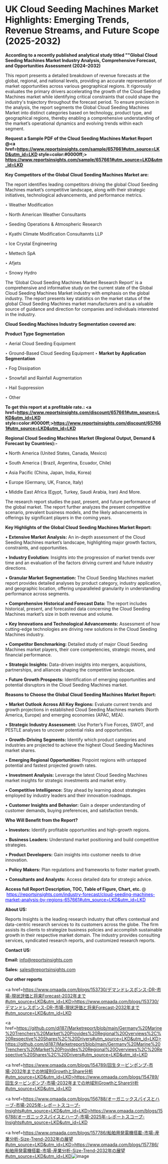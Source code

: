 # UK Cloud Seeding Machines Market Highlights: Emerging Trends, Revenue Streams, and Future Scope (2025-2032)

<strong>According to a recently published analytical study titled ""Global Cloud Seeding Machines Market Industry Analysis, Comprehensive Forecast, and Opportunities Assessment (2024–2032)</strong>

This report presents a detailed breakdown of revenue forecasts at the global, regional, and national levels, providing an accurate representation of market opportunities across various geographical regions. It rigorously evaluates the primary drivers accelerating the growth of the Cloud Seeding Machines market while identifying critical constraints that could shape the industry's trajectory throughout the forecast period. To ensure precision in the analysis, the report segments the Global Cloud Seeding Machines Market into distinct categories based on technology, product type, and geographical regions, thereby enabling a comprehensive understanding of the market’s operational dynamics and evolving trends within each segment.

<strong>Request a Sample PDF of the Cloud Seeding Machines Market Report </strong><strong>@<a href=https://www.reportsinsights.com/sample/657661#utm_source=LKD&utm_id=LKD style=color:#0000ff;> https://www.reportsinsights.com/sample/657661#utm_source=LKD&utm_id=LKD</a></strong></font>

<strong>Key Competitors of the Global Cloud Seeding Machines Market are:</strong>

The report identifies leading competitors driving the global Cloud Seeding Machines market’s competitive landscape, along with their strategic initiatives, technological advancements, and performance metrics.

‣ Weather Modification

‣ North American Weather Consultants

‣ Seeding Operations & Atmospheric Research

‣ Kyathi Climate Modification Consultannts LLP

‣ Ice Crystal Engineering

‣ Mettech SpA

‣ Afjets

‣ Snowy Hydro

The ‘Global Cloud Seeding Machines Market Research Report’ is a comprehensive and informative study on the current state of the Global Cloud Seeding Machines Market industry with emphasis on the global industry. The report presents key statistics on the market status of the global Cloud Seeding Machines market manufacturers and is a valuable source of guidance and direction for companies and individuals interested in the industry.

<strong>Cloud Seeding Machines Industry Segmentation covered are:</strong>

<strong>Product Type Segmentation</strong>

‣ Aerial Cloud Seeding Equipment

‣ Ground-Based Cloud Seeding Equipment
‣ 
<strong>Market by Application Segmentation</strong>

‣ Fog Dissipation

‣ Snowfall and Rainfall Augmentation

‣ Hail Suppression

‣ Other

<strong>To get this report at a profitable rate.: <a href=https://www.reportsinsights.com/discount/657661#utm_source=LKD&utm_id=LKD style=color:#0000ff;>https://www.reportsinsights.com/discount/657661#utm_source=LKD&utm_id=LKD</a></strong></font>

<strong>Regional Cloud Seeding Machines Market (Regional Output, Demand &amp; Forecast by Countries):-</strong>

• North America (United States, Canada, Mexico)

• South America ( Brazil, Argentina, Ecuador, Chile)

• Asia Pacific (China, Japan, India, Korea)

• Europe (Germany, UK, France, Italy)

• Middle East Africa (Egypt, Turkey, Saudi Arabia, Iran) And More.

The research report studies the past, present, and future performance of the global market. The report further analyzes the present competitive scenario, prevalent business models, and the likely advancements in offerings by significant players in the coming years.

<strong>Key Highlights of the Global Cloud Seeding Machines Market Report:</strong>

• <strong>Extensive Market Analysis:</strong> An in-depth assessment of the Cloud Seeding Machines market’s landscape, highlighting major growth factors, constraints, and opportunities.

• <strong>Industry Evolution:</strong> Insights into the progression of market trends over time and an evaluation of the factors driving current and future industry directions.

• <strong>Granular Market Segmentation:</strong> The Cloud Seeding Machines market report provides detailed analyses by product category, industry application, and geographic location, offering unparalleled granularity in understanding performance across segments.

• <strong>Comprehensive Historical and Forecast Data:</strong> The report includes historical, present, and forecasted data concerning the Cloud Seeding Machines market’s size in both revenue and volume.

• <strong>Key Innovations and Technological Advancements:</strong> Assessment of how cutting-edge technologies are driving new solutions in the Cloud Seeding Machines industry.

• <strong>Competitor Benchmarking:</strong> Detailed study of major Cloud Seeding Machines market players, their core competencies, strategic moves, and financial performance.

• <strong>Strategic Insights:</strong> Data-driven insights into mergers, acquisitions, partnerships, and alliances shaping the competitive landscape.

• <strong>Future Growth Prospects:</strong> Identification of emerging opportunities and potential disruptors in the Cloud Seeding Machines market.

<strong>Reasons to Choose the Global Cloud Seeding Machines Market Report:</strong>

• <strong>Market Outlook Across All Key Regions:</strong> Evaluate current trends and growth projections in established Cloud Seeding Machines markets (North America, Europe) and emerging economies (APAC, MEA).

• <strong>Strategic Industry Assessment:</strong> Use Porter’s Five Forces, SWOT, and PESTLE analyses to uncover potential risks and opportunities.

• <strong>Growth-Driving Segments:</strong> Identify which product categories and industries are projected to achieve the highest Cloud Seeding Machines market shares.

• <strong>Emerging Regional Opportunities:</strong> Pinpoint regions with untapped potential and fastest projected growth rates.

• <strong>Investment Analysis:</strong> Leverage the latest Cloud Seeding Machines market insights for strategic investments and market entry.

• <strong>Competitive Intelligence:</strong> Stay ahead by learning about strategies employed by industry leaders and their innovation roadmaps.

• <strong>Customer Insights and Behavior:</strong> Gain a deeper understanding of customer demands, buying preferences, and satisfaction trends.

<strong>Who Will Benefit from the Report?</strong>

• <strong>Investors:</strong> Identify profitable opportunities and high-growth regions.

• <strong>Business Leaders:</strong> Understand market positioning and build competitive strategies.

• <strong>Product Developers:</strong> Gain insights into customer needs to drive innovation.

• <strong>Policy Makers:</strong> Plan regulations and frameworks to foster market growth.

• <strong>Consultants and Analysts:</strong> Access detailed data for strategic advice.
</ul>
<strong>Access full Report Description, TOC, Table of Figure, Chart, etc. </strong>@  <a href=https://reportsinsights.com/industry-forecast/cloud-seeding-machines-market-analysis-by-regions-657661#utm_source=LKD&utm_id=LKD style=color:#0000ff;>https://reportsinsights.com/industry-forecast/cloud-seeding-machines-market-analysis-by-regions-657661#utm_source=LKD&utm_id=LKD</a></font>

<strong><strong>About US</strong>:</strong>

Reports Insights is the leading research industry that offers contextual and data-centric research services to its customers across the globe. The firm assists its clients to strategize business policies and accomplish sustainable growth in their respective market domain. The industry provides consulting services, syndicated research reports, and customized research reports.

<strong>Contact US:</strong>

<p class=""""><b>Email:</b> <a href=mailto:info@reportsinsights.com>info@reportsinsights.com</a></p>
<p class=""""><b>Sales:</b> <a href=mailto:sales@reportsinsights.com>sales@reportsinsights.com</a></p>

<strong>Our other reports</strong>

<a href=https://www.omaada.com/blogs/153730/デマンドレスポンス-DR-市場-現状評価と将来Forecast-2032年まで#utm_source=LKD&utm_id=LKD>https://www.omaada.com/blogs/153730/デマンドレスポンス-DR-市場-現状評価と将来Forecast-2032年まで#utm_source=LKD&utm_id=LKD</a>

<a href=https://github.com/di187/Marketreport/blob/main/Germany%20Marine%20Trenchers%20Market%20Provides%20Regional%20Overviews%2C%20Respective%20Shares%2C%20Drivers#utm_source=LKD&utm_id=LKD>https://github.com/di187/Marketreport/blob/main/Germany%20Marine%20Trenchers%20Market%20Provides%20Regional%20Overviews%2C%20Respective%20Shares%2C%20Drivers#utm_source=LKD&utm_id=LKD</a>

<a href=https://www.omaada.com/blogs/154789/回生タービンポンプ-市場-2032年までの地域別GrowthとShare分析#utm_source=LKD&utm_id=LKD>https://www.omaada.com/blogs/154789/回生タービンポンプ-市場-2032年までの地域別GrowthとShare分析#utm_source=LKD&utm_id=LKD</a>

<a href=https://www.omaada.com/blogs/156788/オーガニックスパイスとハーブ-市場-2025年-レポートスコープ-Insights#utm_source=LKD&utm_id=LKD>https://www.omaada.com/blogs/156788/オーガニックスパイスとハーブ-市場-2025年-レポートスコープ-Insights#utm_source=LKD&utm_id=LKD</a>

<a href=https://www.omaada.com/blogs/157786/船舶用発電機搭載-市場-産業分析-Size-Trend-2032年の展望#utm_source=LKD&utm_id=LKD>https://www.omaada.com/blogs/157786/船舶用発電機搭載-市場-産業分析-Size-Trend-2032年の展望#utm_source=LKD&utm_id=LKD</a>![image](https://github.com/user-attachments/assets/af2f1195-442e-4313-a90d-5a61ce0d96f9)
